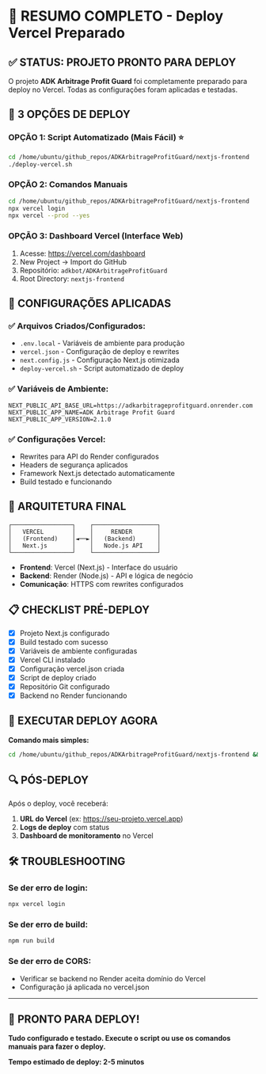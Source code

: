 # 🎯 RESUMO COMPLETO - Deploy Vercel Preparado

## ✅ STATUS: PROJETO PRONTO PARA DEPLOY

O projeto **ADK Arbitrage Profit Guard** foi completamente preparado para deploy no Vercel. Todas as configurações foram aplicadas e testadas.

## 🚀 3 OPÇÕES DE DEPLOY

### OPÇÃO 1: Script Automatizado (Mais Fácil) ⭐
```bash
cd /home/ubuntu/github_repos/ADKArbitrageProfitGuard/nextjs-frontend
./deploy-vercel.sh
```

### OPÇÃO 2: Comandos Manuais
```bash
cd /home/ubuntu/github_repos/ADKArbitrageProfitGuard/nextjs-frontend
npx vercel login
npx vercel --prod --yes
```

### OPÇÃO 3: Dashboard Vercel (Interface Web)
1. Acesse: https://vercel.com/dashboard
2. New Project → Import do GitHub
3. Repositório: `adkbot/ADKArbitrageProfitGuard`
4. Root Directory: `nextjs-frontend`

## 🔧 CONFIGURAÇÕES APLICADAS

### ✅ Arquivos Criados/Configurados:
- `.env.local` - Variáveis de ambiente para produção
- `vercel.json` - Configuração de deploy e rewrites
- `next.config.js` - Configuração Next.js otimizada
- `deploy-vercel.sh` - Script automatizado de deploy

### ✅ Variáveis de Ambiente:
```env
NEXT_PUBLIC_API_BASE_URL=https://adkarbitrageprofitguard.onrender.com
NEXT_PUBLIC_APP_NAME=ADK Arbitrage Profit Guard
NEXT_PUBLIC_APP_VERSION=2.1.0
```

### ✅ Configurações Vercel:
- Rewrites para API do Render configurados
- Headers de segurança aplicados
- Framework Next.js detectado automaticamente
- Build testado e funcionando

## 🎯 ARQUITETURA FINAL

```
┌─────────────────┐    ┌──────────────────┐
│   VERCEL        │    │     RENDER       │
│   (Frontend)    │◄──►│   (Backend)      │
│   Next.js       │    │   Node.js API    │
└─────────────────┘    └──────────────────┘
```

- **Frontend**: Vercel (Next.js) - Interface do usuário
- **Backend**: Render (Node.js) - API e lógica de negócio
- **Comunicação**: HTTPS com rewrites configurados

## 📋 CHECKLIST PRÉ-DEPLOY

- [x] Projeto Next.js configurado
- [x] Build testado com sucesso
- [x] Variáveis de ambiente configuradas
- [x] Vercel CLI instalado
- [x] Configuração vercel.json criada
- [x] Script de deploy criado
- [x] Repositório Git configurado
- [x] Backend no Render funcionando

## 🚀 EXECUTAR DEPLOY AGORA

**Comando mais simples:**
```bash
cd /home/ubuntu/github_repos/ADKArbitrageProfitGuard/nextjs-frontend && ./deploy-vercel.sh
```

## 🔍 PÓS-DEPLOY

Após o deploy, você receberá:
1. **URL do Vercel** (ex: https://seu-projeto.vercel.app)
2. **Logs de deploy** com status
3. **Dashboard de monitoramento** no Vercel

## 🛠️ TROUBLESHOOTING

### Se der erro de login:
```bash
npx vercel login
```

### Se der erro de build:
```bash
npm run build
```

### Se der erro de CORS:
- Verificar se backend no Render aceita domínio do Vercel
- Configuração já aplicada no vercel.json

---

## 🎉 PRONTO PARA DEPLOY!

**Tudo configurado e testado. Execute o script ou use os comandos manuais para fazer o deploy.**

**Tempo estimado de deploy: 2-5 minutos**
